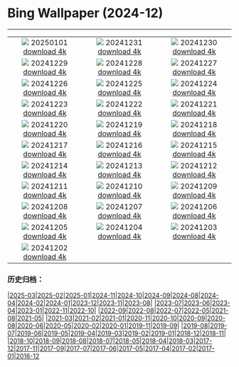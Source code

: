# Bing Wallpaper (2024-12)
**************
| | | |
| :----: | :----: | :----: |
| ![](https://www.bing.com/th?id=OHR.ShirahigeSunrise2024_JA-JP6695296609_1920x1080.jpg) 20250101 [download 4k](https://www.bing.com/th?id=OHR.ShirahigeSunrise2024_JA-JP6695296609_UHD.jpg) | ![](https://www.bing.com/th?id=OHR.Omisoka2024_JA-JP6408751475_1920x1080.jpg) 20241231 [download 4k](https://www.bing.com/th?id=OHR.Omisoka2024_JA-JP6408751475_UHD.jpg) | ![](https://www.bing.com/th?id=OHR.MountFieldNP_JA-JP6160592179_1920x1080.jpg) 20241230 [download 4k](https://www.bing.com/th?id=OHR.MountFieldNP_JA-JP6160592179_UHD.jpg) |
| ![](https://www.bing.com/th?id=OHR.BorobudurBells_JA-JP5888220367_1920x1080.jpg) 20241229 [download 4k](https://www.bing.com/th?id=OHR.BorobudurBells_JA-JP5888220367_UHD.jpg) | ![](https://www.bing.com/th?id=OHR.CoralTurtle_JA-JP5618879842_1920x1080.jpg) 20241228 [download 4k](https://www.bing.com/th?id=OHR.CoralTurtle_JA-JP5618879842_UHD.jpg) | ![](https://www.bing.com/th?id=OHR.LakeBledSnow_JA-JP5075131023_1920x1080.jpg) 20241227 [download 4k](https://www.bing.com/th?id=OHR.LakeBledSnow_JA-JP5075131023_UHD.jpg) |
| ![](https://www.bing.com/th?id=OHR.MouseholeXmas_JA-JP0779815955_1920x1080.jpg) 20241226 [download 4k](https://www.bing.com/th?id=OHR.MouseholeXmas_JA-JP0779815955_UHD.jpg) | ![](https://www.bing.com/th?id=OHR.ReindeerTrio_JA-JP0425560339_1920x1080.jpg) 20241225 [download 4k](https://www.bing.com/th?id=OHR.ReindeerTrio_JA-JP0425560339_UHD.jpg) | ![](https://www.bing.com/th?id=OHR.SantaSnowglobe_JA-JP0084831582_1920x1080.jpg) 20241224 [download 4k](https://www.bing.com/th?id=OHR.SantaSnowglobe_JA-JP0084831582_UHD.jpg) |
| ![](https://www.bing.com/th?id=OHR.TokyoTower2024_JA-JP2762394000_1920x1080.jpg) 20241223 [download 4k](https://www.bing.com/th?id=OHR.TokyoTower2024_JA-JP2762394000_UHD.jpg) | ![](https://www.bing.com/th?id=OHR.FestivusCranes_JA-JP9750730538_1920x1080.jpg) 20241222 [download 4k](https://www.bing.com/th?id=OHR.FestivusCranes_JA-JP9750730538_UHD.jpg) | ![](https://www.bing.com/th?id=OHR.BluePond2024_JA-JP2198755551_1920x1080.jpg) 20241221 [download 4k](https://www.bing.com/th?id=OHR.BluePond2024_JA-JP2198755551_UHD.jpg) |
| ![](https://www.bing.com/th?id=OHR.SantaClausVillage_JA-JP9442890850_1920x1080.jpg) 20241220 [download 4k](https://www.bing.com/th?id=OHR.SantaClausVillage_JA-JP9442890850_UHD.jpg) | ![](https://www.bing.com/th?id=OHR.SibiuRomania_JA-JP9171991249_1920x1080.jpg) 20241219 [download 4k](https://www.bing.com/th?id=OHR.SibiuRomania_JA-JP9171991249_UHD.jpg) | ![](https://www.bing.com/th?id=OHR.NutcrackerBallet_JA-JP8484350110_1920x1080.jpg) 20241218 [download 4k](https://www.bing.com/th?id=OHR.NutcrackerBallet_JA-JP8484350110_UHD.jpg) |
| ![](https://www.bing.com/th?id=OHR.ReinefjordenNorway_JA-JP8145740016_1920x1080.jpg) 20241217 [download 4k](https://www.bing.com/th?id=OHR.ReinefjordenNorway_JA-JP8145740016_UHD.jpg) | ![](https://www.bing.com/th?id=OHR.SalzburgSnow_JA-JP7845943575_1920x1080.jpg) 20241216 [download 4k](https://www.bing.com/th?id=OHR.SalzburgSnow_JA-JP7845943575_UHD.jpg) | ![](https://www.bing.com/th?id=OHR.MisurinaLake_JA-JP7561735635_1920x1080.jpg) 20241215 [download 4k](https://www.bing.com/th?id=OHR.MisurinaLake_JA-JP7561735635_UHD.jpg) |
| ![](https://www.bing.com/th?id=OHR.NorthernHawkOwl_JA-JP7268842450_1920x1080.jpg) 20241214 [download 4k](https://www.bing.com/th?id=OHR.NorthernHawkOwl_JA-JP7268842450_UHD.jpg) | ![](https://www.bing.com/th?id=OHR.ChristmasBudapest_JA-JP6583292404_1920x1080.jpg) 20241213 [download 4k](https://www.bing.com/th?id=OHR.ChristmasBudapest_JA-JP6583292404_UHD.jpg) | ![](https://www.bing.com/th?id=OHR.WildPoinsettia_JA-JP9224856071_1920x1080.jpg) 20241212 [download 4k](https://www.bing.com/th?id=OHR.WildPoinsettia_JA-JP9224856071_UHD.jpg) |
| ![](https://www.bing.com/th?id=OHR.DolomitesSky_JA-JP9035342357_1920x1080.jpg) 20241211 [download 4k](https://www.bing.com/th?id=OHR.DolomitesSky_JA-JP9035342357_UHD.jpg) | ![](https://www.bing.com/th?id=OHR.CornwallSnow_JA-JP8878820207_1920x1080.jpg) 20241210 [download 4k](https://www.bing.com/th?id=OHR.CornwallSnow_JA-JP8878820207_UHD.jpg) | ![](https://www.bing.com/th?id=OHR.GuanacosChile_JA-JP8670867516_1920x1080.jpg) 20241209 [download 4k](https://www.bing.com/th?id=OHR.GuanacosChile_JA-JP8670867516_UHD.jpg) |
| ![](https://www.bing.com/th?id=OHR.ReopeningNotreDame_JA-JP8512031523_1920x1080.jpg) 20241208 [download 4k](https://www.bing.com/th?id=OHR.ReopeningNotreDame_JA-JP8512031523_UHD.jpg) | ![](https://www.bing.com/th?id=OHR.Daxue2024_JA-JP8353318760_1920x1080.jpg) 20241207 [download 4k](https://www.bing.com/th?id=OHR.Daxue2024_JA-JP8353318760_UHD.jpg) | ![](https://www.bing.com/th?id=OHR.HelsinkiDusk_JA-JP8216541034_1920x1080.jpg) 20241206 [download 4k](https://www.bing.com/th?id=OHR.HelsinkiDusk_JA-JP8216541034_UHD.jpg) |
| ![](https://www.bing.com/th?id=OHR.MonoTufa_JA-JP8066767108_1920x1080.jpg) 20241205 [download 4k](https://www.bing.com/th?id=OHR.MonoTufa_JA-JP8066767108_UHD.jpg) | ![](https://www.bing.com/th?id=OHR.RhinosKenya_JA-JP7911615612_1920x1080.jpg) 20241204 [download 4k](https://www.bing.com/th?id=OHR.RhinosKenya_JA-JP7911615612_UHD.jpg) | ![](https://www.bing.com/th?id=OHR.ChichibuFestival2024_JA-JP7708851590_1920x1080.jpg) 20241203 [download 4k](https://www.bing.com/th?id=OHR.ChichibuFestival2024_JA-JP7708851590_UHD.jpg) |
| ![](https://www.bing.com/th?id=OHR.SnowMoose_JA-JP7555569429_1920x1080.jpg) 20241202 [download 4k](https://www.bing.com/th?id=OHR.SnowMoose_JA-JP7555569429_UHD.jpg) |  |  |

### 历史归档：

|[2025-03](bing/2025-03/2025-03.md)|[2025-02](bing/2025-02/2025-02.md)|[2025-01](bing/2025-01/2025-01.md)|[2024-11](bing/2024-11/2024-11.md)|[2024-10](bing/2024-10/2024-10.md)|[2024-09](bing/2024-09/2024-09.md)|[2024-08](bing/2024-08/2024-08.md)|[2024-04](bing/2024-04/2024-04.md)|[2024-02](bing/2024-02/2024-02.md)|[2024-01](bing/2024-01/2024-01.md)|[2023-12](bing/2023-12/2023-12.md)|[2023-11](bing/2023-11/2023-11.md)|[2023-08](bing/2023-08/2023-08.md)|
|[2023-07](bing/2023-07/2023-07.md)|[2023-06](bing/2023-06/2023-06.md)|[2023-04](bing/2023-04/2023-04.md)|[2023-01](bing/2023-01/2023-01.md)|[2022-11](bing/2022-11/2022-11.md)|[2022-10](bing/2022-10/2022-10.md)|
|[2022-09](bing/2022-09/2022-09.md)|[2022-08](bing/2022-08/2022-08.md)|[2022-07](bing/2022-07/2022-07.md)|[2022-05](bing/2022-05/2022-05.md)|[2021-08](bing/2021-08/2021-08.md)|[2021-05](bing/2021-05/2021-05.md)|
|[2021-03](bing/2021-03/2021-03.md)|[2021-02](bing/2021-02/2021-02.md)|[2021-01](bing/2021-01/2021-01.md)|[2020-11](bing/2020-11/2020-11.md)|[2020-10](bing/2020-10/2020-10.md)|[2020-09](bing/2020-09/2020-09.md)|[2020-08](bing/2020-08/2020-08.md)|[2020-06](bing/2020-06/2020-06.md)|[2020-05](bing/2020-05/2020-05.md)|[2020-02](bing/2020-02/2020-02.md)|[2020-01](bing/2020-01/2020-01.md)|[2019-11](bing/2019-11/2019-11.md)|[2019-09](bing/2019-09/2019-09.md)|
|[2019-08](bing/2019-08/2019-08.md)|[2019-07](bing/2019-07/2019-07.md)|[2019-06](bing/2019-06/2019-06.md)|[2019-05](bing/2019-05/2019-05.md)|[2019-04](bing/2019-04/2019-04.md)|[2019-03](bing/2019-03/2019-03.md)|[2019-02](bing/2019-02/2019-02.md)|[2019-01](bing/2019-01/2019-01.md)|[2018-12](bing/2018-12/2018-12.md)|[2018-11](bing/2018-11/2018-11.md)|
|[2018-10](bing/2018-10/2018-10.md)|[2018-09](bing/2018-09/2018-09.md)|[2018-08](bing/2018-08/2018-08.md)|[2018-07](bing/2018-07/2018-07.md)|[2018-05](bing/2018-05/2018-05.md)|[2018-04](bing/2018-04/2018-04.md)|[2018-03](bing/2018-03/2018-03.md)|[2017-12](bing/2017-12/2017-12.md)|[2017-11](bing/2017-11/2017-11.md)|[2017-09](bing/2017-09/2017-09.md)|[2017-07](bing/2017-07/2017-07.md)|[2017-06](bing/2017-06/2017-06.md)|[2017-05](bing/2017-05/2017-05.md)|[2017-04](bing/2017-04/2017-04.md)|[2017-02](bing/2017-02/2017-02.md)|[2017-01](bing/2017-01/2017-01.md)|[2016-12](bing/2016-12/2016-12.md)